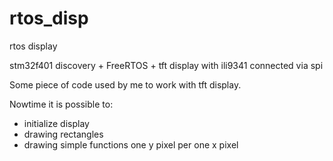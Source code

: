 rtos_disp
=========

rtos display

stm32f401 discovery + FreeRTOS + tft display with ili9341 connected via spi

Some piece of code used by me to work with tft display.

Nowtime it is possible to:
 - initialize display
 - drawing rectangles
 - drawing simple functions one y pixel per one x pixel
